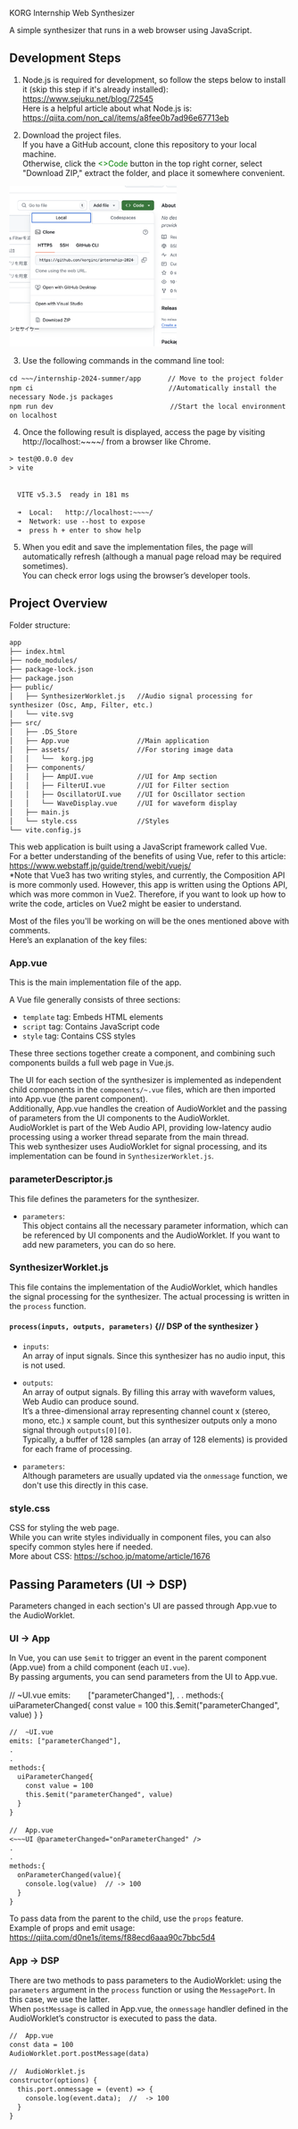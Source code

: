 KORG Internship Web Synthesizer

A simple synthesizer that runs in a web browser using JavaScript.

## Development Steps

1. Node.js is required for development, so follow the steps below to install it (skip this step if it's already installed):  
https://www.sejuku.net/blog/72545  
Here is a helpful article about what Node.js is:  
https://qiita.com/non_cal/items/a8fee0b7ad96e67713eb

2. Download the project files.  
If you have a GitHub account, clone this repository to your local machine.  
Otherwise, click the <span style="color: green;"><>Code</span> button in the top right corner, select "Download ZIP," extract the folder, and place it somewhere convenient.  
<img width="300" src="./code_button.png">

3. Use the following commands in the command line tool:

```
cd ~~~/internship-2024-summer/app　     // Move to the project folder 
npm ci　　　　　　　　　　　　　　　　　　    //Automatically install the necessary Node.js packages  
npm run dev 　　　　　　　　　　　　　　     //Start the local environment on localhost
```


4. Once the following result is displayed, access the page by visiting http://localhost:~~~~/ from a browser like Chrome.

```
> test@0.0.0 dev
> vite


  VITE v5.3.5  ready in 181 ms

  ➜  Local:   http://localhost:~~~~/
  ➜  Network: use --host to expose
  ➜  press h + enter to show help
```


5. When you edit and save the implementation files, the page will automatically refresh (although a manual page reload may be required sometimes).  
You can check error logs using the browser’s developer tools.

## Project Overview

Folder structure:

```
app
├── index.html
├── node_modules/
├── package-lock.json
├── package.json
├── public/
│   ├── SynthesizerWorklet.js   //Audio signal processing for synthesizer (Osc, Amp, Filter, etc.) 
│   └── vite.svg
├── src/
│   ├── .DS_Store
│   ├── App.vue                 //Main application
│   ├── assets/                 //For storing image data
│   │   └──  korg.jpg
│   ├── components/            
│   │   ├── AmpUI.vue           //UI for Amp section
│   │   ├── FilterUI.vue        //UI for Filter section
│   │   ├── OscillatorUI.vue    //UI for Oscillator section
│   │   └── WaveDisplay.vue     //UI for waveform display
│   ├── main.js
│   └── style.css               //Styles
└── vite.config.js
```


This web application is built using a JavaScript framework called Vue.  
For a better understanding of the benefits of using Vue, refer to this article:  
https://www.webstaff.jp/guide/trend/webit/vuejs/  
*Note that Vue3 has two writing styles, and currently, the Composition API is more commonly used. However, this app is written using the Options API, which was more common in Vue2. Therefore, if you want to look up how to write the code, articles on Vue2 might be easier to understand.

Most of the files you'll be working on will be the ones mentioned above with comments.  
Here’s an explanation of the key files:

### App.vue
This is the main implementation file of the app.

A Vue file generally consists of three sections:

- `template` tag: Embeds HTML elements
- `script` tag: Contains JavaScript code
- `style` tag: Contains CSS styles

These three sections together create a component, and combining such components builds a full web page in Vue.js.

The UI for each section of the synthesizer is implemented as independent child components in the `components/~.vue` files, which are then imported into App.vue (the parent component).  
Additionally, App.vue handles the creation of AudioWorklet and the passing of parameters from the UI components to the AudioWorklet.  
AudioWorklet is part of the Web Audio API, providing low-latency audio processing using a worker thread separate from the main thread.  
This web synthesizer uses AudioWorklet for signal processing, and its implementation can be found in `SynthesizerWorklet.js`.

### parameterDescriptor.js
This file defines the parameters for the synthesizer.

- `parameters`:  
  This object contains all the necessary parameter information, which can be referenced by UI components and the AudioWorklet. If you want to add new parameters, you can do so here.

### SynthesizerWorklet.js
This file contains the implementation of the AudioWorklet, which handles the signal processing for the synthesizer.
The actual processing is written in the `process` function.

#### `process(inputs, outputs, parameters)` {// DSP of the synthesizer }
- `inputs`:  
  An array of input signals. Since this synthesizer has no audio input, this is not used.

- `outputs`:  
  An array of output signals. By filling this array with waveform values, Web Audio can produce sound.  
  It’s a three-dimensional array representing channel count x (stereo, mono, etc.) x sample count, but this synthesizer outputs only a mono signal through `outputs[0][0]`.  
  Typically, a buffer of 128 samples (an array of 128 elements) is provided for each frame of processing.

- `parameters`:  
  Although parameters are usually updated via the `onmessage` function, we don't use this directly in this case.

### style.css
CSS for styling the web page.  
While you can write styles individually in component files, you can also specify common styles here if needed.  
More about CSS: https://schoo.jp/matome/article/1676

## Passing Parameters (UI -> DSP)
Parameters changed in each section's UI are passed through App.vue to the AudioWorklet.

### UI -> App
In Vue, you can use `$emit` to trigger an event in the parent component (App.vue) from a child component (each `UI.vue`).  
By passing arguments, you can send parameters from the UI to App.vue.

// ~UI.vue emits:　　
["parameterChanged"], . . methods:{ uiParameterChanged{ const value = 100 this.$emit("parameterChanged", value) } }

```
//  ~UI.vue
emits: ["parameterChanged"],
.
.
methods:{
  uiParameterChanged{
    const value = 100
    this.$emit("parameterChanged", value)
  }
}

//  App.vue
<~~~UI @parameterChanged="onParameterChanged" />
.
.
methods:{
  onParameterChanged(value){
    console.log(value)  // -> 100
  }
}
```


To pass data from the parent to the child, use the `props` feature.  
Example of props and emit usage: https://qiita.com/d0ne1s/items/f88ecd6aaa90c7bbc5d4

### App -> DSP
There are two methods to pass parameters to the AudioWorklet: using the `parameters` argument in the `process` function or using the `MessagePort`. In this case, we use the latter.  
When `postMessage` is called in App.vue, the `onmessage` handler defined in the AudioWorklet’s constructor is executed to pass the data.

```
//  App.vue
const data = 100
AudioWorklet.port.postMessage(data)

//  AudioWorklet.js
constructor(options) {
  this.port.onmessage = (event) => {
    console.log(event.data);  //  -> 100
  }
}
```

